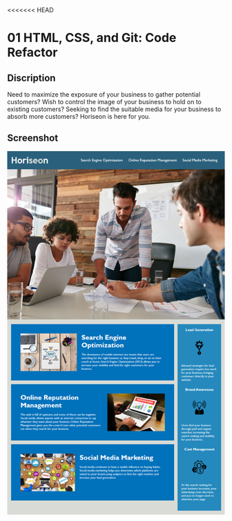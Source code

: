 <<<<<<< HEAD
# 01 HTML, CSS, and Git: Code Refactor

## Discription
Need to maximize the exposure of your business to gather potential customers? Wish to control the image of your business to hold on to existing customers? Seeking to find the suitable media for your business to absorb more customers? Horiseon is here for you.

## Screenshot
![screenshot](Assets-Challenge/01-html-css-git-homework-demo.png)
